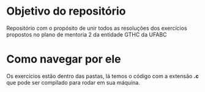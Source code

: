  # Objetivo do repositório
 Repositório com o propósito de unir todos as resoluções dos exercícios propostos no plano de mentoria 2 da entidade GTHC da UFABC

 # Como navegar por ele
 Os exercícios estão dentro das pastas, lá temos o código com a extensão **.c** que pode ser compilado para rodar em sua máquina.
